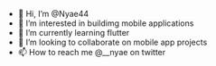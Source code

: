 - 👋 Hi, I’m @Nyae44
- 👀 I’m interested in buildimg mobile applications
- 🌱 I’m currently learning flutter
- 💞️ I’m looking to collaborate on mobile app projects
- 📫 How to reach me @__nyae on twitter

<!---
Nyae44/Nyae44 is a ✨ special ✨ repository because its `README.md` (this file) appears on your GitHub profile.
You can click the Preview link to take a look at your changes.
--->
